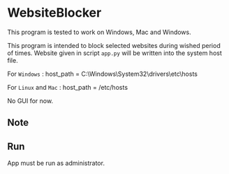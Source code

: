 # WebsiteBlocker

This program is tested to work on Windows, Mac and Windows. 

This program is intended to block selected websites during wished period of times. Website given in script `app.py` will be written into the system host file.

For `Windows` : host_path = C:\Windows\System32\drivers\etc\hosts

For `Linux` and `Mac` : host_path = /etc/hosts

No GUI for now.

## Note 

## Run

App must be run as administrator.